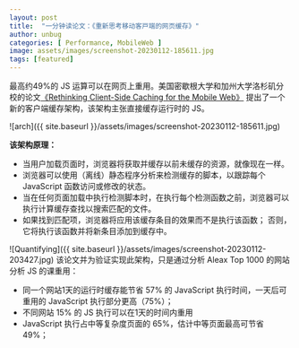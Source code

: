 ```yaml
---
layout: post
title:  "一分钟读论文：《重新思考移动客⼾端的网页缓存》"
author: unbug
categories: [ Performance, MobileWeb ]
image: assets/images/screenshot-20230112-185611.jpg
tags: [featured]
---
```

最高约49%的 JS 运算可以在网页上重用。美国密歇根⼤学和加州⼤学洛杉矶分校的论文[《Rethinking Client-Side Caching for the Mobile Web》][paper1-url] 提出了一个新的客户端缓存架构，该架构主张直接缓存运行时的 JS。

![arch]({{ site.baseurl }}/assets/images/screenshot-20230112-185611.jpg)

**该架构原理：**
- 当用户加载页面时，浏览器将获取并缓存以前未缓存的资源，就像现在一样。 
- 浏览器可以使用（离线）静态程序分析来检测缓存的脚本，以跟踪每个 JavaScript 函数访问或修改的状态。
- 当在任何页面加载中执行检测脚本时，在执行每个检测函数之前，浏览器可以执行计算缓存查找以搜索匹配的文件。
- 如果找到匹配项，浏览器将应用该缓存条目的效果而不是执行该函数； 否则，它将执行该函数并将新条目添加到缓存中。

![Quantifying]({{ site.baseurl }}/assets/images/screenshot-20230112-203427.jpg)
该论文并为验证实现此架构，只是通过分析 Aleax Top 1000 的网站分析 JS 的课重用：
- 同一个网站1天的运行时缓存能节省 57% 的 JavaScript 执⾏时间，⼀天后可重⽤的 JavaScript 执⾏部分更⾼（75%）；
- 不同网站 15% 的 JS 执行可以在1天的时间内重⽤
- JavaScript 执⾏占中等复杂度页面的 65%，估计中等⻚⾯最高可节省 49%；

[paper1-url]: http://web.eecs.umich.edu/~harshavm/papers/hotmobile21.pdf